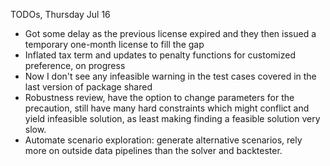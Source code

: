 TODOs, Thursday Jul 16

- Got some delay as the previous license expired and they then issued a temporary one-month license to fill the gap
- Inflated tax term and updates to penalty functions for customized preference, on progress
- Now I don't see any infeasible warning in the test cases covered in the last version of package shared
- Robustness review, have the option to change parameters for the precaution, still have many hard constraints which might conflict and yield infeasible solution, as least making finding a feasible solution very slow. 
- Automate scenario exploration: generate alternative scenarios, rely more on outside data pipelines than the solver and backtester.


